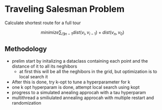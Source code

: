 # Traveling Salesman Problem 
Calculate shortest route for a full tour

$$ minimize \sum_{i \exists n-1}{dist(v_i, v_{i-1}) + dist(v_n,v_0)}$$


## Methodology 

- prelim start by initalizing a dataclass containing each point and the distance of it to all its neghibors
    - at first this will be all the neghibors in the grid, but optimization is to local search it
- After this is done, try k-opt to tune a hyperparameter for k 
- one k opt hyperparam is done, attempt local search using kopt 
- progress to a simulated anealing approcah with a tau hyperparam 
- multithread a smiliulated annealing approcah with multiple restart and randomization

    